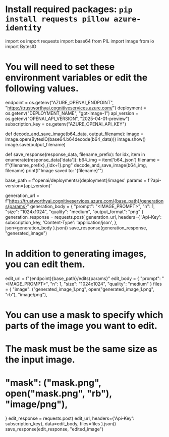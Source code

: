 # Install required packages: `pip install requests pillow azure-identity`
import os
import requests
import base64
from PIL import Image
from io import BytesIO

# You will need to set these environment variables or edit the following values.
endpoint = os.getenv("AZURE_OPENAI_ENDPOINT", "https://trustworthyai.cognitiveservices.azure.com/")
deployment = os.getenv("DEPLOYMENT_NAME", "gpt-image-1")
api_version = os.getenv("OPENAI_API_VERSION", "2025-04-01-preview")
subscription_key = os.getenv("AZURE_OPENAI_API_KEY")

def decode_and_save_image(b64_data, output_filename):
  image = Image.open(BytesIO(base64.b64decode(b64_data)))
  image.show()
  image.save(output_filename)

def save_response(response_data, filename_prefix):
  for idx, item in enumerate(response_data['data']):
    b64_img = item['b64_json']
    filename = f"{filename_prefix}_{idx+1}.png"
    decode_and_save_image(b64_img, filename)
    print(f"Image saved to: '{filename}'")

base_path = f'openai/deployments/{deployment}/images'
params = f'?api-version={api_version}'

generation_url = f"https://trustworthyai.cognitiveservices.azure.com/{base_path}/generations{params}"
generation_body = {
  "prompt": "<IMAGE_PROMPT>",
  "n": 1,
  "size": "1024x1024",
  "quality": "medium",
  "output_format": "png"
}
generation_response = requests.post(
  generation_url,
  headers={
    'Api-Key': subscription_key,
    'Content-Type': 'application/json',
  },
  json=generation_body
).json()
save_response(generation_response, "generated_image")

# In addition to generating images, you can edit them.
edit_url = f"{endpoint}{base_path}/edits{params}"
edit_body = {
  "prompt": "<IMAGE_PROMPT>",
  "n": 1,
  "size": "1024x1024",
  "quality": "medium"
}
files = {
  "image": ("generated_image_1.png", open("generated_image_1.png", "rb"), "image/png"),
  # You can use a mask to specify which parts of the image you want to edit.
  # The mask must be the same size as the input image.
  # "mask": ("mask.png", open("mask.png", "rb"), "image/png"),
}
edit_response = requests.post(
  edit_url,
  headers={'Api-Key': subscription_key},
  data=edit_body,
  files=files
).json()
save_response(edit_response, "edited_image")